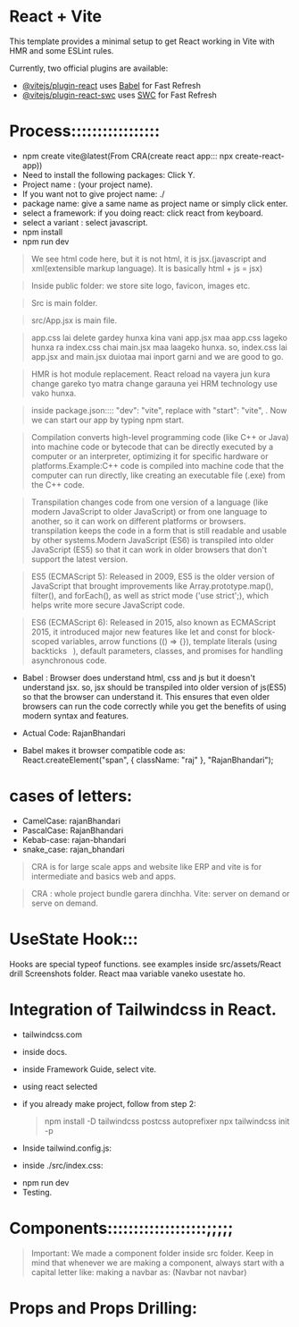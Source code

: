 # React + Vite

This template provides a minimal setup to get React working in Vite with HMR and some ESLint rules.

Currently, two official plugins are available:

- [@vitejs/plugin-react](https://github.com/vitejs/vite-plugin-react/blob/main/packages/plugin-react/README.md) uses [Babel](https://babeljs.io/) for Fast Refresh
- [@vitejs/plugin-react-swc](https://github.com/vitejs/vite-plugin-react-swc) uses [SWC](https://swc.rs/) for Fast Refresh




# Process:::::::::::::::::
- npm create vite@latest(From CRA(create react app::: npx create-react-app))
- Need to install the following packages: Click Y.
- Project name : (your project name). 
- If you want not to give project name: ./
- package name: give a same name as project name or    simply click enter.
- select a framework: if you doing react: click react from keyboard.
- select a variant : select javascript.
- npm install
- npm run dev


> We see html code here, but it is not html, it is jsx.(javascript and xml(extensible markup language). It is basically html + js = jsx)


> Inside public folder: we store site logo, favicon, images etc.

> Src is main folder.

> src/App.jsx is main file.

> app.css lai delete gardey hunxa kina vani app.jsx maa app.css lageko hunxa ra index.css chai main.jsx maa laageko hunxa. so, index.css lai app.jsx and main.jsx duiotaa mai inport garni and we are good to go.


> HMR is hot module replacement. React reload na vayera jun kura change gareko tyo matra change garauna yei HRM technology use vako hunxa.

>  inside package.json::::  "dev": "vite", replace with "start": "vite", . Now we can start our app by typing npm start.

> Compilation converts high-level programming code (like C++ or Java) into machine code or bytecode that can be directly executed by a computer or an interpreter, optimizing it for specific hardware or platforms.Example:C++ code is compiled into machine code that the computer can run directly, like creating an executable file (.exe) from the C++ code.


>  Transpilation changes code from one version of a language (like modern JavaScript to older JavaScript) or from one language to another, so it can work on different platforms or browsers. transpilation keeps the code in a form that is still readable and usable by other systems.Modern JavaScript (ES6) is transpiled into older JavaScript (ES5) so that it can work in older browsers that don't support the latest version.


> ES5 (ECMAScript 5): Released in 2009, ES5 is the older version of JavaScript that brought improvements like Array.prototype.map(), filter(), and forEach(), as well as strict mode ('use strict';), which helps write more secure JavaScript code.

> ES6 (ECMAScript 6): Released in 2015, also known as ECMAScript 2015, it introduced major new features like let and const for block-scoped variables, arrow functions (() => {}), template literals (using backticks ` `), default parameters, classes, and promises for handling asynchronous code.


- Babel : Browser does understand html, css and js but it doesn't understand jsx. so, jsx should be transpiled into older version of js(ES5) so that the browser can understand it. This ensures that even older browsers can run the code correctly while you get the benefits of using modern syntax and features.

- Actual Code:
<span className="raj">RajanBhandari</span>

- Babel makes it browser compatible code as:
React.createElement("span", { className: "raj" }, "RajanBhandari");

# cases of letters:
- CamelCase: rajanBhandari
- PascalCase: RajanBhandari
- Kebab-case: rajan-bhandari
- snake_case: rajan_bhandari


> CRA is for large scale apps and website like ERP and vite is for intermediate and basics web and apps.

> CRA : whole project bundle garera dinchha.
> Vite: server on demand or serve on demand.


# UseState Hook:::
Hooks are special typeof functions. see examples inside src/assets/React drill Screenshots folder. React maa variable vaneko usestate ho.


# Integration of Tailwindcss in React.
- tailwindcss.com
- inside docs.
- inside Framework Guide, select vite.
- using react selected
- if you already make project, follow from step 2:
  > npm install -D tailwindcss postcss autoprefixer
  > npx tailwindcss init -p

- Inside tailwind.config.js:
 <!-- /** @type {import('tailwindcss').Config} */
export default {
  content: [
    "./index.html",
    "./src/**/*.{js,ts,jsx,tsx}",
  ],
  theme: {
    extend: {},
  },
  plugins: [],
} -->



- inside ./src/index.css:
<!-- @tailwind base;
@tailwind components;
@tailwind utilities; -->


- npm run dev
- Testing.



# Components:::::::::::::::::::;;;;;

> Important: We made a component folder inside src folder. Keep in mind that whenever we are making a component, always start with a capital letter like: making a navbar as: (Navbar not navbar)

# Props and Props Drilling:

